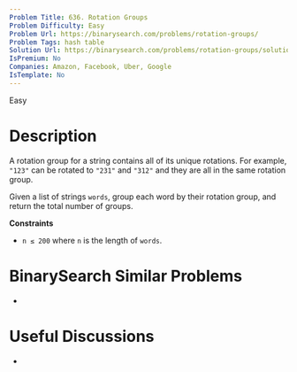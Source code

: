 ```yaml
---
Problem Title: 636. Rotation Groups
Problem Difficulty: Easy
Problem Url: https://binarysearch.com/problems/rotation-groups/
Problem Tags: hash table
Solution Url: https://binarysearch.com/problems/rotation-groups/solutions/
IsPremium: No
Companies: Amazon, Facebook, Uber, Google
IsTemplate: No
---
```


<span style="color: ;">Easy</span>

# Description

A rotation group for a string contains all of its unique rotations. For example, `"123"` can be rotated to `"231"` and `"312"` and they are all in the same rotation group.

Given a list of strings `words`, group each word by their rotation group, and return the total number of groups.

**Constraints**
- `n ≤ 200` where `n` is the length of `words`.

# BinarySearch Similar Problems

- []()

# Useful Discussions

- []()
